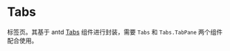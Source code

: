 # Tabs

标签页。其基于 antd  [Tabs](https://ant.design/components/tabs/) 组件进行封装，需要 `Tabs` 和 `Tabs.TabPane` 两个组件配合使用。

<code src="./demos/demo1.tsx"></code>
